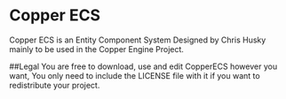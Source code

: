 # Copper ECS
 Copper ECS is an Entity Component System Designed by Chris Husky mainly to be used in the Copper Engine Project.
 
##Legal
 You are free to download, use and edit CopperECS however you want, You only need to include the LICENSE file with it if you want to redistribute your project.
